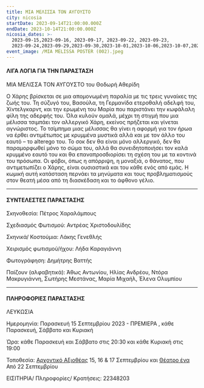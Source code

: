 ```yaml
---
title: ΜΙΑ ΜΕΛΙΣΣΑ ΤΟΝ ΑΥΓΟΥΣΤΟ
city: nicosia
startDate: 2023-09-14T21:00:00.000Z
endDate: 2023-10-14T21:00:00.000Z
nicosia_dates: >-
  2023-09-15,2023-09-16, 2023-09-17, 2023-09-22, 2023-09-23,
  2023-09-24,2023-09-29,2023-09-30,2023-10-01,2023-10-06,2023-10-07,2023-10-08,
event_image: /MIA MELISSA POSTER (002).jpeg
---
```


#### ΛΙΓΑ ΛΟΓΙΑ ΓΙΑ ΤΗΝ ΠΑΡΑΣΤΑΣΗ

ΜΙΑ ΜΕΛΙΣΣΑ ΤΟΝ ΑΥΓΟΥΣΤΟ του Θοδωρή Αθερίδη

Ο Χάρης βρίσκεται σε μια απομονωμένη παραλία με τις τρεις γυναίκες της ζωής του. Τη σύζυγό του, Βασούλα, τη Γερμανίδα ετεροθαλή αδελφή του, Χίντελγκαρντ, και την ερωμένη του Μαρία που παριστάνει την κωφάλαλη φίλη της αδερφής του. Όλα κυλούν ομαλά, μέχρι τη στιγμή που μια μέλισσα τσιμπάει τον αλλεργικό Χάρη, εκείνος πρήζεται και γίνεται αγνώριστος. Το τσίμπημα μιας μέλισσας θα γίνει η αφορμή για τον ήρωα να έρθει αντιμέτωπος με κρυμμένα μυστικά αλλά και με τον άλλο του εαυτό – το alterego του. Το σοκ δεν θα είναι μόνο αλλεργικό, δεν θα παραμορφωθεί μόνο το σώμα του, αλλά θα συνειδητοποιήσει τον καλά κρυμμένο εαυτό του και θα επαναπροσδιορίσει τη σχέση του με τα κοντινά του πρόσωπα. Οι φόβοι, όπως η απόρριψη, η μοναξιά, ο θάνατος, που αντιμετωπίζει ο Χάρης, είναι ουσιαστικά και του κάθε ενός από εμάς. Η κωμική αυτή κατάσταση περνάει τα μηνύματα και τους προβληματισμούς στον θεατή μέσα από τη διασκέδαση και το άφθονο γέλιο.

***

#### ΣΥΝΤΕΛΕΣΤΕΣ ΠΑΡΑΣΤΑΣΗΣ

Σκηνοθεσία: Πέτρος Χαραλάμπους

Σχεδιασμός Φωτισμού: Αντρέας Χριστοδουλίδης

Σκηνικά/ Κοστούμια: Λάκης Γενεθλής

Χειρισμός φωτισμού/ήχου: Λήδα Καραγιάννη

Φωτογράφηση: Δημήτρης Βαττής


Παίζουν (αλφαβητικά): Άθως Αντωνίου, Ηλίας Ανδρέου, Ντόρα Μακρυγιάννη, Σωτήρης Μεστάνας, Μαρία Μιχαήλ, Έλενα Ολυμπίου

***

#### ΠΛΗΡΟΦΟΡΙΕΣ ΠΑΡΑΣΤΑΣΗΣ

ΛΕΥΚΩΣΙΑ

Ημερομηνία: Παρασκευή 15 Σεπτεμβρίου 2023 - ΠΡΕΜΙΕΡΑ , κάθε Παρασκευή, Σάββατο και Κυριακή

Ώρα: κάθε Παρασκευή και Σάββατο στις 20:30 και κάθε Κυριακή στις 19:00

Τοποθεσία: [Αρχοντικό Αξιοθέας](https://www.google.com/maps/place/%CE%91%CF%81%CF%87%CE%BF%CE%BD%CF%84%CE%B9%CE%BA%CE%BF+%CE%91%CE%BE%CE%B9%CE%BF%CE%B8%CE%AD%CE%B1%CF%82/@35.1769448,33.3672438,17z/data=!3m1!4b1!4m6!3m5!1s0x14de1741ca2d81c7:0x79529d88a6902b73!8m2!3d35.1769404!4d33.3698187!16s%2Fg%2F11g7218q29?entry=ttu) 15, 16 & 17 Σεπτεμβρίου και [Θέατρο ένα](https://www.google.com/maps/place/%CE%98%CE%AD%CE%B1%CF%84%CF%81%CE%BF+%CE%88%CE%BD%CE%B1/@35.174884,33.3685914,17z/data=!3m1!4b1!4m6!3m5!1s0x14de17d610346927:0x63d4f1251d13c850!8m2!3d35.1748796!4d33.3711663!16s%2Fg%2F11f61gz69f?entry=ttu) Από 22 Σεπτεμβρίου

 

ΕΙΣΙΤΗΡΙΑ/ Πληροφορίες/ Κρατήσεις: 22348203
